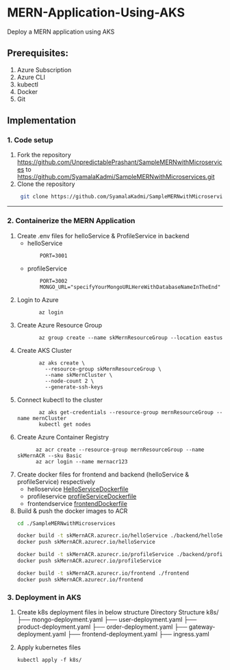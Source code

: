 # MERN-Application-Using-AKS
Deploy a MERN application using AKS

## Prerequisites:
1. Azure Subscription
2. Azure CLI
3. kubectl
4. Docker
5. Git

## Implementation

### 1. Code setup
1. Fork the repository https://github.com/UnpredictablePrashant/SampleMERNwithMicroservices to https://github.com/SyamalaKadmi/SampleMERNwithMicroservices.git
2. Clone the repository
    ```bash
     git clone https://github.com/SyamalaKadmi/SampleMERNwithMicroservices.git
    ```
---

### 2. Containerize the MERN Application
1. Create .env files for helloService & ProfileService in backend
    - helloService
        ```
            PORT=3001
        ```
    - profileService
        ```
            PORT=3002
            MONGO_URL="specifyYourMongoURLHereWithDatabaseNameInTheEnd"
        ```
2. Login to Azure
   ```
          az login
   ```
3. Create Azure Resource Group
   ```
          az group create --name skMernResourceGroup --location eastus
   ```
4. Create AKS Cluster
   ```
          az aks create \
            --resource-group skMernResourceGroup \
            --name skMernCluster \
            --node-count 2 \
            --generate-ssh-keys
   ```
5. Connect kubectl to the cluster
   ```
          az aks get-credentials --resource-group mernResourceGroup --name mernCluster
          kubectl get nodes
   ```
6. Create Azure Container Registry
   ```
         az acr create --resource-group mernResourceGroup --name skMernACR --sku Basic
         az acr login --name mernacr123
    ```
7. Create docker files for frontend and backend (helloService & profileService) respectively
    - helloservice [HelloServiceDockerfile](backend/helloService/Dockerfile)
    - profileservice [profileServiceDockerfile](backend/profileService/Dockerfile)
    - frontendservice [frontendDockerfile](frontend/Dockerfile)
8. Build & push the docker images to ACR
    ```bash
    cd ./SampleMERNwithMicroservices

    docker build -t skMernACR.azurecr.io/helloService ./backend/helloService
    docker push skMernACR.azurecr.io/helloService

    docker build -t skMernACR.azurecr.io/profileService ./backend/profileService
    docker push skMernACR.azurecr.io/profileService

    docker build -t skMernACR.azurecr.io/frontend ./frontend
    docker push skMernACR.azurecr.io/frontend

 ### 3. Deployment in AKS
 1. Create k8s deployment files in below structure
  Directory Structure
 k8s/
├── mongo-deployment.yaml
├── user-deployment.yaml
├── product-deployment.yaml
├── order-deployment.yaml
├── gateway-deployment.yaml
├── frontend-deployment.yaml
├── ingress.yaml

2. Apply kubernetes files
   ```
   kubectl apply -f k8s/
   ```
